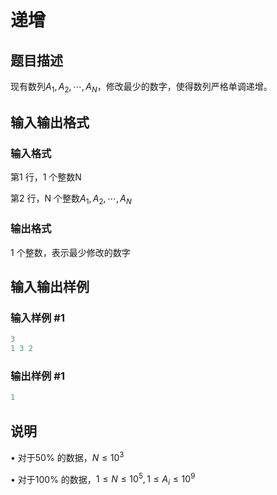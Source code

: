 # 递增

## 题目描述

现有数列$A_1,A_2,\cdots,A_N$，修改最少的数字，使得数列严格单调递增。

## 输入输出格式

### 输入格式

第1 行，1 个整数N

第2 行，N 个整数$A_1,A_2,\cdots,A_N$

### 输出格式

1 个整数，表示最少修改的数字

## 输入输出样例

### 输入样例 #1

```cpp
3
1 3 2
```


### 输出样例 #1

```cpp
1
```


## 说明

• 对于50% 的数据，$N \le 10^3$

• 对于100% 的数据，$1 \le N \le 10^5 , 1 \le A_i \le 10^9$


